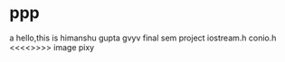 # ppp
a
hello,this is himanshu gupta
gvyv
final sem project 
<include> iostream.h
  <include> conio.h
<<<<>>>>
image pixy

